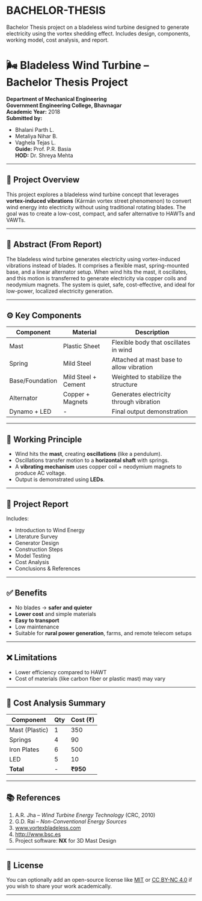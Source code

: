 # BACHELOR-THESIS
Bachelor Thesis project on a bladeless wind turbine designed to generate electricity using the vortex shedding effect. Includes design, components, working model, cost analysis, and report.

# 🌬️ Bladeless Wind Turbine – Bachelor Thesis Project

**Department of Mechanical Engineering**  
**Government Engineering College, Bhavnagar**  
**Academic Year:** 2018  
**Submitted by:**  
- Bhalani Parth L.  
- Metaliya Nihar B.  
- Vaghela Tejas L.  
**Guide:** Prof. P.R. Basia  
**HOD:** Dr. Shreya Mehta

---

## 📖 Project Overview

This project explores a bladeless wind turbine concept that leverages **vortex-induced vibrations** (Kármán vortex street phenomenon) to convert wind energy into electricity without using traditional rotating blades. The goal was to create a low-cost, compact, and safer alternative to HAWTs and VAWTs.

---

## 🔬 Abstract (From Report)

The bladeless wind turbine generates electricity using vortex-induced vibrations instead of blades. It comprises a flexible mast, spring-mounted base, and a linear alternator setup. When wind hits the mast, it oscillates, and this motion is transferred to generate electricity via copper coils and neodymium magnets. The system is quiet, safe, cost-effective, and ideal for low-power, localized electricity generation.

---

## ⚙️ Key Components

| Component         | Material       | Description                                |
|------------------|----------------|--------------------------------------------|
| Mast             | Plastic Sheet  | Flexible body that oscillates in wind      |
| Spring           | Mild Steel     | Attached at mast base to allow vibration   |
| Base/Foundation  | Mild Steel + Cement | Weighted to stabilize the structure |
| Alternator       | Copper + Magnets | Generates electricity through vibration |
| Dynamo + LED     | -              | Final output demonstration                 |

---

## 🧪 Working Principle

- Wind hits the **mast**, creating **oscillations** (like a pendulum).
- Oscillations transfer motion to a **horizontal shaft** with springs.
- A **vibrating mechanism** uses copper coil + neodymium magnets to produce AC voltage.
- Output is demonstrated using **LEDs**.

---

## 📄 Project Report

Includes:
- Introduction to Wind Energy
- Literature Survey
- Generator Design
- Construction Steps
- Model Testing
- Cost Analysis
- Conclusions & References

---

## ✅ Benefits

- No blades → **safer and quieter**
- **Lower cost** and simple materials
- **Easy to transport**
- Low maintenance
- Suitable for **rural power generation**, farms, and remote telecom setups

---

## ❌ Limitations

- Lower efficiency compared to HAWT
- Cost of materials (like carbon fiber or plastic mast) may vary

---

## 🧮 Cost Analysis Summary

| Component       | Qty | Cost (₹) |
|----------------|-----|----------|
| Mast (Plastic) | 1   | 350      |
| Springs        | 4   | 90       |
| Iron Plates    | 6   | 500      |
| LED            | 5   | 10       |
| **Total**      | -   | **₹950** |

---

## 📚 References

1. A.R. Jha – *Wind Turbine Energy Technology* (CRC, 2010)  
2. G.D. Rai – *Non-Conventional Energy Sources*  
3. www.vortexbladeless.com  
4. http://www.bsc.es  
5. Project software: **NX** for 3D Mast Design

---

## 📜 License

You can optionally add an open-source license like [MIT](https://opensource.org/licenses/MIT) or [CC BY-NC 4.0](https://creativecommons.org/licenses/by-nc/4.0/) if you wish to share your work academically.

---

